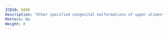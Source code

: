 ```yaml
---
ICD10: Q408
Description: "Other specified congenital malformations of upper alimentary tract"
Matters: No
Weight: 0
---
```


